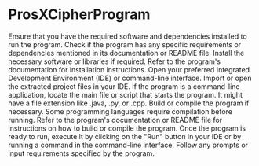 # ProsXCipherProgram
Ensure that you have the required software and dependencies installed to run the program. Check if the program has any specific requirements or dependencies mentioned in its documentation or README file.
Install the necessary software or libraries if required. Refer to the program's documentation for installation instructions.
Open your preferred Integrated Development Environment (IDE) or command-line interface.
Import or open the extracted project files in your IDE.
If the program is a command-line application, locate the main file or script that starts the program. It might have a file extension like .java, .py, or .cpp.
Build or compile the program if necessary. Some programming languages require compilation before running. Refer to the program's documentation or README file for instructions on how to build or compile the program.
Once the program is ready to run, execute it by clicking on the "Run" button in your IDE or by running a command in the command-line interface.
Follow any prompts or input requirements specified by the program.
